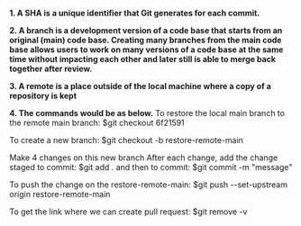 **1. A SHA is a unique identifier that Git generates for each commit.**

**2. A branch is a development version of a code base that starts from an original (main) code base. Creating many branches from the main code base allows users to work on many versions of a code base at the same time without impacting each other and later still is able to merge back together after review.**

**3. A remote is a place outside of the local machine where a copy of a repository is kept**

**4. The commands would be as below.**
To restore the local main branch to the remote main branch: $git checkout 6f21591

To create a new branch: $git checkout -b restore-remote-main

Make 4 changes on this new branch
    After each change, add the change staged to commit: $git add . 
    and then to commit: $git commit -m "message"

To push the change on the restore-remote-main: $git push --set-upstream origin restore-remote-main

To get the link where we can create pull request: $git remove -v
